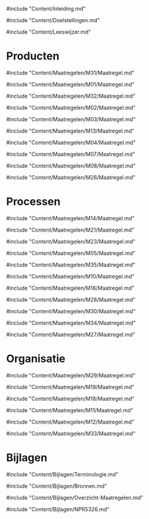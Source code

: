 #include "Content/Inleiding.md"

#include "Content/Doelstellingen.md"

#include "Content/Leeswijzer.md"

# Producten

#include "Content/Maatregelen/M31/Maatregel.md"

#include "Content/Maatregelen/M01/Maatregel.md"

#include "Content/Maatregelen/M32/Maatregel.md"

#include "Content/Maatregelen/M02/Maatregel.md"

#include "Content/Maatregelen/M03/Maatregel.md"

#include "Content/Maatregelen/M13/Maatregel.md"

#include "Content/Maatregelen/M04/Maatregel.md"

#include "Content/Maatregelen/M07/Maatregel.md"

#include "Content/Maatregelen/M08/Maatregel.md"

#include "Content/Maatregelen/M26/Maatregel.md"

# Processen

#include "Content/Maatregelen/M14/Maatregel.md"

#include "Content/Maatregelen/M21/Maatregel.md"

#include "Content/Maatregelen/M23/Maatregel.md"

#include "Content/Maatregelen/M05/Maatregel.md"

#include "Content/Maatregelen/M35/Maatregel.md"

#include "Content/Maatregelen/M10/Maatregel.md"

#include "Content/Maatregelen/M16/Maatregel.md"

#include "Content/Maatregelen/M28/Maatregel.md"

#include "Content/Maatregelen/M30/Maatregel.md"

#include "Content/Maatregelen/M34/Maatregel.md"

#include "Content/Maatregelen/M27/Maatregel.md"

# Organisatie

#include "Content/Maatregelen/M29/Maatregel.md"

#include "Content/Maatregelen/M19/Maatregel.md"

#include "Content/Maatregelen/M18/Maatregel.md"

#include "Content/Maatregelen/M11/Maatregel.md"

#include "Content/Maatregelen/M12/Maatregel.md"

#include "Content/Maatregelen/M33/Maatregel.md"

# Bijlagen

#include "Content/Bijlagen/Terminologie.md"

#include "Content/Bijlagen/Bronnen.md"

#include "Content/Bijlagen/Overzicht-Maatregelen.md"

#include "Content/Bijlagen/NPR5326.md"
